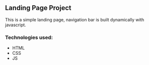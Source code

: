 ## Landing Page Project

This is a simple landing page, navigation bar is built dynamically with javascript.

### Technologies used:
* HTML
* CSS
* JS
